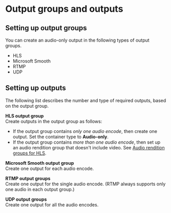 # Output groups and outputs<a name="audio-only-outputs-and-outputgroups"></a>

## Setting up output groups<a name="audio-only-opg"></a>

You can create an audio\-only output in the following types of output groups\.
+ HLS
+ Microsoft Smooth
+ RTMP
+ UDP

## Setting up outputs<a name="audio-only-outputs"></a>

The following list describes the number and type of required outputs, based on the output group\.

**HLS output group**  
Create outputs in the output group as follows:
+ If the output group contains *only one audio encode*, then create one output\. Set the container type to **Audio\-only**\. 
+ If the output group contains *more than one audio encode*, then set up an audio rendition group that doesn't include video\. See [Audio rendition groups for HLS](audio-renditions.md)\.

**Microsoft Smooth output group**  
Create one output for each audio encode\. 

**RTMP output groups**  
Create one output for the single audio encode\. \(RTMP always supports only one audio in each output group\.\)

**UDP output groups**  
Create one output for all the audio encodes\.